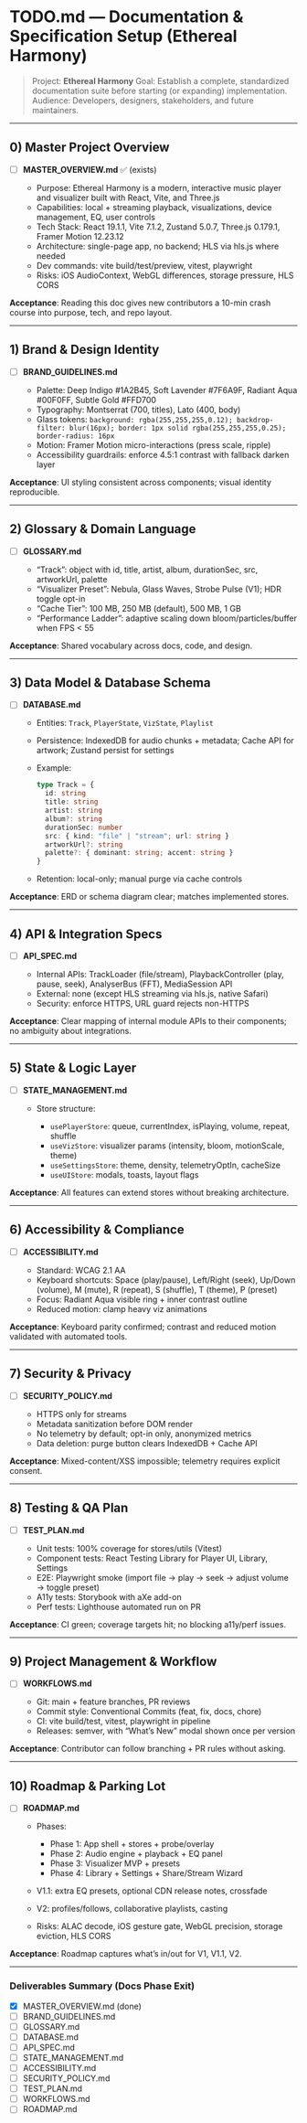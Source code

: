 # TODO.md — Documentation & Specification Setup (Ethereal Harmony)

> Project: **Ethereal Harmony**
> Goal: Establish a complete, standardized documentation suite before starting (or expanding) implementation.
> Audience: Developers, designers, stakeholders, and future maintainers.

---

## 0) Master Project Overview

* [ ] **MASTER\_OVERVIEW\.md** ✅ (exists)

  * Purpose: Ethereal Harmony is a modern, interactive music player and visualizer built with React, Vite, and Three.js
  * Capabilities: local + streaming playback, visualizations, device management, EQ, user controls
  * Tech Stack: React 19.1.1, Vite 7.1.2, Zustand 5.0.7, Three.js 0.179.1, Framer Motion 12.23.12
  * Architecture: single-page app, no backend; HLS via hls.js where needed
  * Dev commands: vite build/test/preview, vitest, playwright
  * Risks: iOS AudioContext, WebGL differences, storage pressure, HLS CORS

**Acceptance**: Reading this doc gives new contributors a 10-min crash course into purpose, tech, and repo layout.

---

## 1) Brand & Design Identity

* [ ] **BRAND\_GUIDELINES.md**

  * Palette: Deep Indigo #1A2B45, Soft Lavender #7F6A9F, Radiant Aqua #00F0FF, Subtle Gold #FFD700
  * Typography: Montserrat (700, titles), Lato (400, body)
  * Glass tokens: `background: rgba(255,255,255,0.12); backdrop-filter: blur(16px); border: 1px solid rgba(255,255,255,0.25); border-radius: 16px`
  * Motion: Framer Motion micro-interactions (press scale, ripple)
  * Accessibility guardrails: enforce 4.5:1 contrast with fallback darken layer

**Acceptance**: UI styling consistent across components; visual identity reproducible.

---

## 2) Glossary & Domain Language

* [ ] **GLOSSARY.md**

  * “Track”: object with id, title, artist, album, durationSec, src, artworkUrl, palette
  * “Visualizer Preset”: Nebula, Glass Waves, Strobe Pulse (V1); HDR toggle opt-in
  * “Cache Tier”: 100 MB, 250 MB (default), 500 MB, 1 GB
  * “Performance Ladder”: adaptive scaling down bloom/particles/buffer when FPS < 55

**Acceptance**: Shared vocabulary across docs, code, and design.

---

## 3) Data Model & Database Schema

* [ ] **DATABASE.md**

  * Entities: `Track`, `PlayerState`, `VizState`, `Playlist`
  * Persistence: IndexedDB for audio chunks + metadata; Cache API for artwork; Zustand persist for settings
  * Example:

    ```ts
    type Track = {
      id: string
      title: string
      artist: string
      album?: string
      durationSec: number
      src: { kind: "file" | "stream"; url: string }
      artworkUrl?: string
      palette?: { dominant: string; accent: string }
    }
    ```

  * Retention: local-only; manual purge via cache controls

**Acceptance**: ERD or schema diagram clear; matches implemented stores.

---

## 4) API & Integration Specs

* [ ] **API\_SPEC.md**

  * Internal APIs: TrackLoader (file/stream), PlaybackController (play, pause, seek), AnalyserBus (FFT), MediaSession API
  * External: none (except HLS streaming via hls.js, native Safari)
  * Security: enforce HTTPS, URL guard rejects non-HTTPS

**Acceptance**: Clear mapping of internal module APIs to their components; no ambiguity about integrations.

---

## 5) State & Logic Layer

* [ ] **STATE\_MANAGEMENT.md**

  * Store structure:

    * `usePlayerStore`: queue, currentIndex, isPlaying, volume, repeat, shuffle
    * `useVizStore`: visualizer params (intensity, bloom, motionScale, theme)
    * `useSettingsStore`: theme, density, telemetryOptIn, cacheSize
    * `useUIStore`: modals, toasts, layout flags

**Acceptance**: All features can extend stores without breaking architecture.

---

## 6) Accessibility & Compliance

* [ ] **ACCESSIBILITY.md**

  * Standard: WCAG 2.1 AA
  * Keyboard shortcuts: Space (play/pause), Left/Right (seek), Up/Down (volume), M (mute), R (repeat), S (shuffle), T (theme), P (preset)
  * Focus: Radiant Aqua visible ring + inner contrast outline
  * Reduced motion: clamp heavy viz animations

**Acceptance**: Keyboard parity confirmed; contrast and reduced motion validated with automated tools.

---

## 7) Security & Privacy

* [ ] **SECURITY\_POLICY.md**

  * HTTPS only for streams
  * Metadata sanitization before DOM render
  * No telemetry by default; opt-in only, anonymized metrics
  * Data deletion: purge button clears IndexedDB + Cache API

**Acceptance**: Mixed-content/XSS impossible; telemetry requires explicit consent.

---

## 8) Testing & QA Plan

* [ ] **TEST\_PLAN.md**

  * Unit tests: 100% coverage for stores/utils (Vitest)
  * Component tests: React Testing Library for Player UI, Library, Settings
  * E2E: Playwright smoke (import file → play → seek → adjust volume → toggle preset)
  * A11y tests: Storybook with aXe add-on
  * Perf tests: Lighthouse automated run on PR

**Acceptance**: CI green; coverage targets hit; no blocking a11y/perf issues.

---

## 9) Project Management & Workflow

* [ ] **WORKFLOWS.md**

  * Git: main + feature branches, PR reviews
  * Commit style: Conventional Commits (feat, fix, docs, chore)
  * CI: vite build/test, vitest, playwright in pipeline
  * Releases: semver, with “What’s New” modal shown once per version

**Acceptance**: Contributor can follow branching + PR rules without asking.

---

## 10) Roadmap & Parking Lot

* [ ] **ROADMAP.md**

  * Phases:

    * Phase 1: App shell + stores + probe/overlay
    * Phase 2: Audio engine + playback + EQ panel
    * Phase 3: Visualizer MVP + presets
    * Phase 4: Library + Settings + Share/Stream Wizard
  * V1.1: extra EQ presets, optional CDN release notes, crossfade
  * V2: profiles/follows, collaborative playlists, casting
  * Risks: ALAC decode, iOS gesture gate, WebGL precision, storage eviction, HLS CORS

**Acceptance**: Roadmap captures what’s in/out for V1, V1.1, V2.

---

### Deliverables Summary (Docs Phase Exit)

* [x] MASTER\_OVERVIEW\.md (done)
* [ ] BRAND\_GUIDELINES.md
* [ ] GLOSSARY.md
* [ ] DATABASE.md
* [ ] API\_SPEC.md
* [ ] STATE\_MANAGEMENT.md
* [ ] ACCESSIBILITY.md
* [ ] SECURITY\_POLICY.md
* [ ] TEST\_PLAN.md
* [ ] WORKFLOWS.md
* [ ] ROADMAP.md
